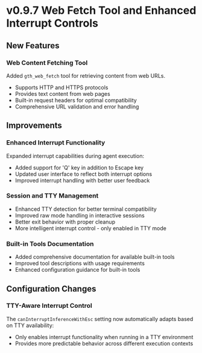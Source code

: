 # v0.9.7 Web Fetch Tool and Enhanced Interrupt Controls

## New Features

### Web Content Fetching Tool
Added `gth_web_fetch` tool for retrieving content from web URLs.
- Supports HTTP and HTTPS protocols
- Provides text content from web pages
- Built-in request headers for optimal compatibility
- Comprehensive URL validation and error handling

## Improvements

### Enhanced Interrupt Functionality
Expanded interrupt capabilities during agent execution:
- Added support for 'Q' key in addition to Escape key
- Updated user interface to reflect both interrupt options
- Improved interrupt handling with better user feedback

### Session and TTY Management
- Enhanced TTY detection for better terminal compatibility
- Improved raw mode handling in interactive sessions
- Better exit behavior with proper cleanup
- More intelligent interrupt control - only enabled in TTY mode

### Built-in Tools Documentation
- Added comprehensive documentation for available built-in tools
- Improved tool descriptions with usage requirements
- Enhanced configuration guidance for built-in tools

## Configuration Changes

### TTY-Aware Interrupt Control
The `canInterruptInferenceWithEsc` setting now automatically adapts based on TTY availability:
- Only enables interrupt functionality when running in a TTY environment
- Provides more predictable behavior across different execution contexts